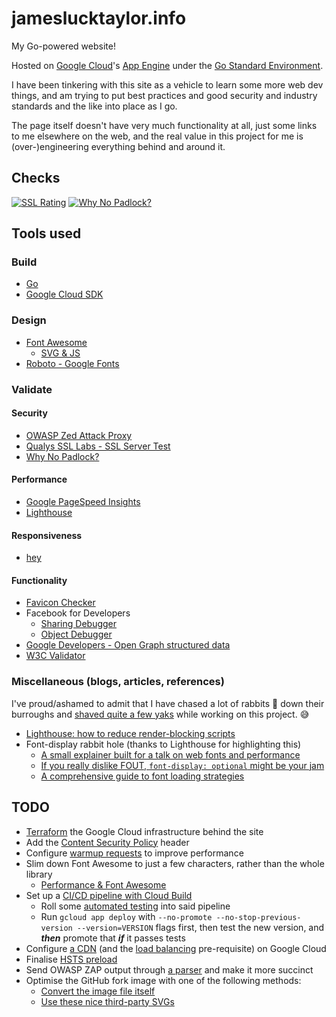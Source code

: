 # jameslucktaylor.info

My Go-powered website!

Hosted on [Google Cloud](https://cloud.google.com)'s [App Engine](https://cloud.google.com/appengine/) under the [Go Standard Environment](https://cloud.google.com/appengine/docs/standard/go/).

I have been tinkering with this site as a vehicle to learn some more web dev things, and am trying to put best practices and good security and industry standards and the like into place as I go.

The page itself doesn't have very much functionality at all, just some links to me elsewhere on the web, and the real value in this project for me is (over-)engineering everything behind and around it.

## Checks

[![SSL Rating](https://sslbadge.org/?domain=jameslucktaylor.info)](https://ssllabs.com/ssltest/analyze.html?d=jameslucktaylor.info)
[![Why No Padlock?](https://img.shields.io/badge/Why%20No%20Padlock%3F-Pass-brightgreen.svg?style=plastic)](https://whynopadlock.com/results/c80ada01-1136-4321-9819-efab5b6c3205)

## Tools used

### Build

- [Go](https://golang.org)
- [Google Cloud SDK](https://cloud.google.com/sdk/)

### Design

- [Font Awesome](https://fontawesome.com)
  - [SVG & JS](https://fontawesome.com/how-to-use/on-the-web/setup/getting-started?using=svg-with-js)
- [Roboto - Google Fonts](https://fonts.google.com/specimen/Roboto)

### Validate

#### Security

- [OWASP Zed Attack Proxy](https://owasp.org/index.php/OWASP_Zed_Attack_Proxy_Project)
- [Qualys SSL Labs - SSL Server Test](https://ssllabs.com/ssltest/)
- [Why No Padlock?](https://whynopadlock.com)

#### Performance

- [Google PageSpeed Insights](https://developers.google.com/speed/pagespeed/insights/)
- [Lighthouse](https://developers.google.com/web/tools/lighthouse/)

#### Responsiveness

- [hey](https://github.com/rakyll/hey)

#### Functionality

- [Favicon Checker](https://realfavicongenerator.net/favicon_checker)
- Facebook for Developers
  - [Sharing Debugger](https://developers.facebook.com/tools/debug/sharing/)
  - [Object Debugger](https://developers.facebook.com/tools/debug/og/object/)
- [Google Developers - Open Graph structured data](https://developers.google.com/search/docs/guides/prototype)
- [W3C Validator](http://validator.w3.org)

### Miscellaneous (blogs, articles, references)

I've proud/ashamed to admit that I have chased a lot of rabbits 🐇 down their burroughs and [shaved quite a few yaks](https://www.youtube.com/watch?v=AbSehcT19u0) while working on this project. 😅

- [Lighthouse: how to reduce render-blocking scripts](https://fly.io/articles/lighthouse-how-to-reduce-render-blocking-scripts/)
- Font-display rabbit hole (thanks to Lighthouse for highlighting this)
  - [A small explainer built for a talk on web fonts and performance](https://font-display.glitch.me)
  - [If you really dislike FOUT, `font-display: optional` might be your jam](https://css-tricks.com/really-dislike-fout-font-display-optional-might-jam/)
  - [A comprehensive guide to font loading strategies](https://www.zachleat.com/web/comprehensive-webfonts/#font-display)

## TODO

- [Terraform](https://terraform.io) the Google Cloud infrastructure behind the site
- Add the [Content Security Policy](https://developer.mozilla.org/en-US/docs/Web/HTTP/CSP) header
- Configure [warmup requests](https://cloud.google.com/appengine/docs/standard/go/warmup-requests/configuring) to improve performance
- Slim down Font Awesome to just a few characters, rather than the whole library
  - [Performance & Font Awesome](https://fontawesome.com/how-to-use/on-the-web/other-topics/performance)
- Set up a [CI/CD pipeline with Cloud Build](https://cloud.google.com/community/tutorials/automated-publishing-cloud-build)
  - Roll some [automated testing](https://cloud.google.com/cloud-build/docs/configuring-builds/build-test-deploy-artifacts) into said pipeline
  - Run `gcloud app deploy` with `--no-promote --no-stop-previous-version --version=VERSION` flags first, then test the new version, and **_then_** promote that **_if_** it passes tests
- Configure [a CDN](https://cloud.google.com/cdn/docs/using-cdn) (and the [load balancing](https://cloud.google.com/load-balancing/docs/https/) pre-requisite) on Google Cloud
- Finalise [HSTS preload](https://hstspreload.org/)
- Send OWASP ZAP output through [a parser](https://yq.readthedocs.io/en/latest/) and make it more succinct
- Optimise the GitHub fork image with one of the following methods:
  - [Convert the image file itself](https://developers.google.com/speed/docs/insights/OptimizeImages)
  - [Use these nice third-party SVGs](https://github.com/tholman/github-corners)
